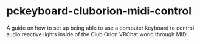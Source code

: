 # pckeyboard-cluborion-midi-control
A guide on how to set up being able to use a computer keyboard to control audio reactive lights inside of the Club Orion VRChat world through MIDI.
